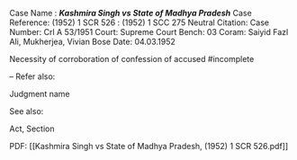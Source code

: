 Case Name : ***Kashmira Singh vs State of Madhya Pradesh***
Case Reference: (1952) 1 SCR 526 :  (1952) 1 SCC 275
Neutral Citation:
Case Number: Crl A 53/1951
Court: Supreme Court
Bench: 03
Coram: Saiyid Fazl Ali, Mukherjea, Vivian Bose
Date: 04.03.1952

Necessity of corroboration of confession of accused #incomplete 

–
Refer also:

Judgment name

See also:
 
Act, Section

PDF:
[[Kashmira Singh vs State of Madhya Pradesh, (1952) 1 SCR 526.pdf]]